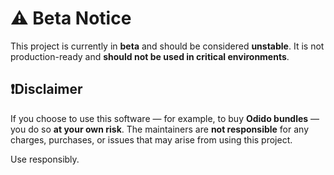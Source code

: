 # ⚠️ Beta Notice

This project is currently in **beta** and should be considered **unstable**. It is not production-ready and **should not be used in critical environments**.

## ❗️Disclaimer

If you choose to use this software — for example, to buy **Odido bundles** — you do so **at your own risk**. The maintainers are **not responsible** for any charges, purchases, or issues that may arise from using this project.

Use responsibly.
